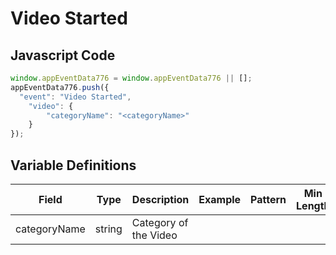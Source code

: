 # Video Started

### 

## Javascript Code
```js
window.appEventData776 = window.appEventData776 || [];
appEventData776.push({
  "event": "Video Started",
    "video": {
        "categoryName": "<categoryName>"
    }
});
```

## Variable Definitions

|Field|Type|Description|Example|Pattern|Min Length|Max Length|Minimum|Maximum|Multiple Of|
| --- | --- | --- | --- | --- | --- | --- | --- | --- | --- |
|categoryName|string|Category of the Video||||||||
